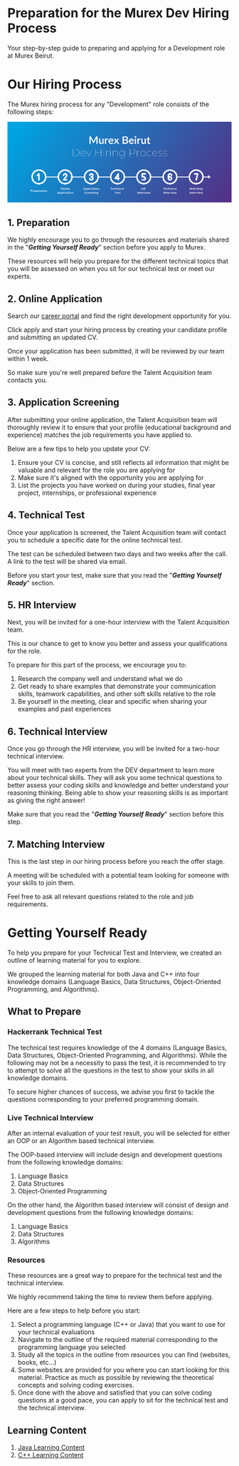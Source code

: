 # Preparation for the Murex Dev Hiring Process

Your step-by-step guide to preparing and applying for a Development role at Murex Beirut.

# Our Hiring Process 

The Murex hiring process for any "Development" role consists of the following steps:

![Murex Beirut DEV Hiring Process](/Murex_Beirut_DEV_Hiring_Process.png)

## 1. Preparation

We highly encourage you to go through the resources and materials shared in the "_**Getting Yourself Ready**_" section before you apply to Murex.

These resources will help you prepare for the different technical topics that you will be assessed on when you sit for our technical test or meet our experts.


## 2. Online Application

Search our [career portal](https://careers.murex.com/search/?q=&q2=&alertId=&title=&location=Beirut&shifttype=) and find the right development opportunity for you. 

Click apply and start your hiring process by creating your candidate profile and submitting an updated CV.

Once your application has been submitted, it will be reviewed by our team within 1 week.

So make sure you're well prepared before the Talent Acquisition team contacts you.

## 3. Application Screening

After submitting your online application, the Talent Acquisition team will thoroughly review it to ensure that your profile (educational background and experience) matches the job requirements you have applied to.

Below are a few tips to help you update your CV:

1. Ensure your CV is concise, and still reflects all information that might be valuable and relevant for the role you are applying for
2. Make sure it's aligned with the opportunity you are applying for
3. List the projects you have worked on during your studies, final year project, internships, or professional experience

## 4. Technical Test

Once your application is screened, the Talent Acquisition team will contact you to schedule a specific date for the online technical test.

The test can be scheduled between two days and two weeks after the call.  A link to the test will be shared via email.  

Before you start your test, make sure that you read the "_**Getting Yourself Ready**_" section.

## 5. HR Interview

Next, you will be invited for a one-hour interview with the Talent Acquisition team.  

This is our chance to get to know you better and assess your qualifications for the role.

To prepare for this part of the process, we encourage you to:

1. Research the company well and understand what we do
2. Get ready to share examples that demonstrate your communication skills, teamwork capabilities, and other soft skills relative to the role
3. Be yourself in the meeting, clear and specific when sharing your examples and past experiences

## 6. Technical Interview

Once you go through the HR interview, you will be invited for a two-hour technical interview.

You will meet with two experts from the DEV department to learn more about your technical skills. They will ask you some technical questions to better assess your coding skills and knowledge and better understand your reasoning thinking. Being able to show your reasoning skills is as important as giving the right answer!

Make sure that you read the "_**Getting Yourself Ready**_" section before this step.

## 7. Matching Interview

This is the last step in our hiring process before you reach the offer stage.

A meeting will be scheduled with a potential team looking for someone with your skills to join them.

Feel free to ask all relevant questions related to the role and job requirements.

# Getting Yourself Ready

To help you prepare for your Technical Test and Interview, we created an outline of learning material for you to explore.

We grouped the learning material for both Java and C++ into four knowledge domains (Language Basics, Data Structures, Object-Oriented Programming, and Algorithms).

## What to Prepare

### Hackerrank Technical Test


The technical test requires knowledge of the 4 domains (Language Basics, Data Structures, Object-Oriented Programming,
and Algorithms). While the following may not be a necessity to pass the test, it is recommended to try to attempt to solve all the questions in the test to show your skills in all knowledge domains.

To secure higher chances of success, we advise you first to tackle the questions corresponding to your preferred programming domain.

### Live Technical Interview 

After an internal evaluation of your test result, you will be selected for either an OOP or an Algorithm based technical interview.

The OOP-based interview will include design and development questions from the following knowledge domains: 
1. Language Basics
2. Data Structures
3. Object-Oriented Programming

On the other hand, the Algorithm based interview will consist of design and development questions from the following knowledge domains: 
1. Language Basics
2. Data Structures
3. Algorithms

### Resources 

These resources are a great way to prepare for the technical test and the technical interview.

We highly recommend taking the time to review them before applying.

Here are a few steps to help before you start:

1. Select a programming language (C++ or Java) that you want to use for your technical evaluations
2. Navigate to the outline of the required material corresponding to the programming language you selected
3. Study all the topics in the outline from resources you can find (websites, books, etc...)
4. Some websites are provided for you where you can start looking for this material. Practice as much as possible by reviewing the theoretical concepts and solving coding exercises.
5. Once done with the above and satisfied that you can solve coding questions at a good pace, you can apply to sit for the technical test and the technical interview.

## Learning Content

1. [Java Learning Content](./JAVA.md)
2. [C++ Learning Content](./CPP.md)


